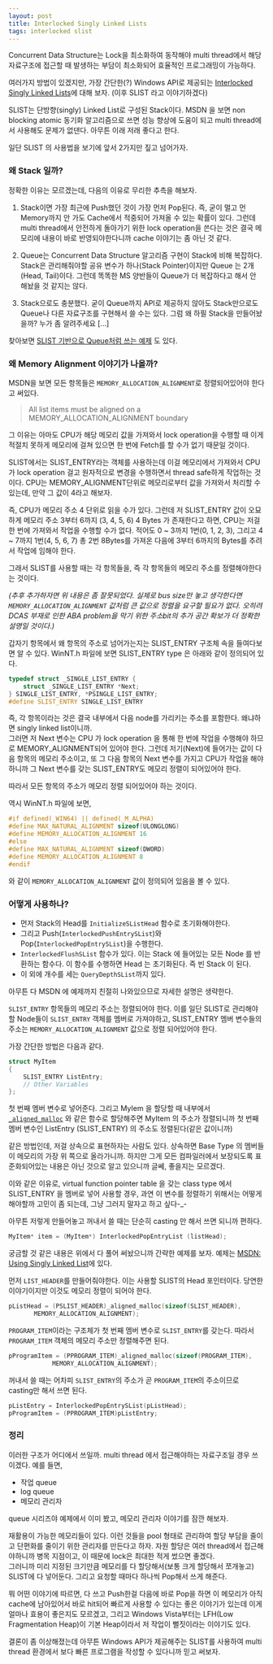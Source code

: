 ```yaml
---
layout: post
title: Interlocked Singly Linked Lists
tags: interlocked slist
---
```


Concurrent Data Structure는 Lock을 최소화하여 동작해야 multi thread에서 해당 자료구조에 접근할 때 발생하는 부담이 최소화되어 효율적인 프로그래밍이 가능하다.

여러가지 방법이 있겠지만, 가장 간단한(?) Windows API로 제공되는 [Interlocked Singly Linked Lists](http://msdn.microsoft.com/en-us/library/ms684121.aspx)에 대해 보자. (이후 SLIST 라고 이야기하겠다)

SLIST는 단방향(singly) Linked List로 구성된 Stack이다. MSDN 을 보면 non blocking atomic 동기화 알고리즘으로 쓰면 성능 향상에 도움이 되고 multi thread에서 사용해도 문제가 없댄다. 아무튼 이래 저래 좋다고 한다.

일단 SLIST 의 사용법을 보기에 앞서 2가지만 짚고 넘어가자.

### 왜 Stack 일까? ###

정확한 이유는 모르겠는데, 다음의 이유로 무리한 추측을 해보자.

1. Stack이면 가장 최근에 Push했던 것이 가장 먼저 Pop된다. 즉, 굳이 멀고 먼 Memory까지 안 가도 Cache에서 적중되어 가져올 수 있는 확률이 있다. 그런데 multi thread에서 안전하게 돌아가기 위한 lock operation을 쓴다는 것은 결국 메모리에 내용이 바로 반영되야한다니까 cache 이야기는 좀 아닌 것 같다.

2. Queue는 Concurrent Data Structure 알고리즘 구현이 Stack에 비해 복잡하다. Stack은 관리해줘야할 공유 변수가 하나(Stack Pointer)이지만 Queue 는 2개(Head, Tail)이다. 그런데 똑똑한 MS 양반들이 Queue가 더 복잡하다고 해서 안 해놨을 것 같지는 않다.

3. Stack으로도 충분했다. 굳이 Queue까지 API로 제공하지 않아도 Stack만으로도 Queue나 다른 자료구조를 구현해서 쓸 수는 있다. 그럼 왜 하필 Stack을 만들어놨을까? 누가 좀 알려주세요 [...]

찾아보면 [SLIST 기반으로 Queue처럼 쓰는 예제](http://alexkr.com/memos/16/non-blocking-singly-linked-list/) 도 있다.

### 왜 Memory Alignment 이야기가 나올까? ###

MSDN을 보면 모든 항목들은 `MEMORY_ALLOCATION_ALIGNMENT`로 정렬되어있어야 한다고 써있다.

> All list items must be aligned on a MEMORY_ALLOCATION_ALIGNMENT boundary

그 이유는 아마도 CPU가 해당 메모리 값을 가져와서 lock operation을 수행할 때 이게 적절치 못하게 메모리에 걸쳐 있으면 한 번에 Fetch를 할 수가 없기 때문일 것이다.

SLIST에서는 SLIST_ENTRY라는 객체를 사용하는데 이걸 메모리에서 가져와서 CPU가 lock operation 걸고 원자적으로 변경을 수행하면서 thread safe하게 작업하는 것이다. CPU는 MEMORY_ALIGNMENT단위로 메모리로부터 값을 가져와서 처리할 수 있는데, 만약 그 값이 4라고 해보자.

즉, CPU가 메모리 주소 4 단위로 읽을 수가 있다. 그런데 저 SLIST_ENTRY 값이 오묘하게 메모리 주소 3부터 6까지 (3, 4, 5, 6) 4 Bytes 가 존재한다고 하면, CPU는 저걸 한 번에 가져와서 작업을 수행할 수가 없다. 적어도 0 ~ 3까지 1번(0, 1, 2, 3), 그리고 4 ~ 7까지 1번(4, 5, 6, 7) 총 2번 8Bytes를 가져온 다음에 3부터 6까지의 Bytes를 추려서 작업에 임해야 한다.

그래서 SLIST를 사용할 때는 각 항목들을, 즉 각 항목들의 메모리 주소를 정렬해야한다는 것이다.

*(추후 추가하자면 위 내용은 좀 잘못되었다. 실제로 bus size만 놓고 생각한다면 `MEMORY_ALLOCATION_ALIGNMENT` 값처럼 큰 값으로 정렬을 요구할 필요가 없다. 오히려 DCAS 부재로 인한 ABA problem을 막기 위한 주소bit의 추가 공간 확보가 더 정확한 설명일 것이다.)*

갑자기 항목에서 왜 항목의 주소로 넘어가는지는 SLIST_ENTRY 구조체 속을 들여다보면 알 수 있다.
WinNT.h 파일에 보면 SLIST_ENTRY type 은 아래와 같이 정의되어 있다.

```cpp
typedef struct _SINGLE_LIST_ENTRY {
    struct _SINGLE_LIST_ENTRY *Next;
} SINGLE_LIST_ENTRY, *PSINGLE_LIST_ENTRY;
#define SLIST_ENTRY SINGLE_LIST_ENTRY
```

즉, 각 항목이라는 것은 결국 내부에서 다음 node를 가리키는 주소를 포함한다. 왜냐하면 singly linked list이니까.  
그러면 저 Next 변수는 CPU 가 lock operation 을 통해 한 번에 작업을 수행해야 하므로 MEMORY_ALIGNMENT되어 있어야 한다. 그런데 저기(Next)에 들어가는 값이 다음 항목의 메모리 주소이고, 또 그 다음 항목의 Next 변수를 가지고 CPU가 작업을 해야하니까 그 Next 변수를 갖는 SLIST_ENTRY도 메모리 정렬이 되어있어야 한다.

따라서 모든 항목의 주소가 메모리 정렬 되어있어야 하는 것이다.

역시 WinNT.h 파일에 보면,

```cpp
#if defined(_WIN64) || defined(_M_ALPHA)
#define MAX_NATURAL_ALIGNMENT sizeof(ULONGLONG)
#define MEMORY_ALLOCATION_ALIGNMENT 16
#else
#define MAX_NATURAL_ALIGNMENT sizeof(DWORD)
#define MEMORY_ALLOCATION_ALIGNMENT 8
#endif
```

와 같이 `MEMORY_ALLOCATION_ALIGNMENT` 값이 정의되어 있음을 볼 수 있다.

### 어떻게 사용하나? ###

* 먼저 Stack의 Head를 `InitializeSListHead` 함수로 초기화해야한다.
* 그리고 Push(`InterlockedPushEntrySList`)와 Pop(`InterlockedPopEntrySList`)을 수행한다.
* `InterlockedFlushSList` 함수가 있다. 이는 Stack 에 들어있는 모든 Node 를 반환하는 함수다. 이 함수를 수행하면 Head 는 초기화된다. 즉 빈 Stack 이 된다.
* 이 외에 개수를 세는 `QueryDepthSList`까지 있다.

아무튼 다 MSDN 에 예제까지 친절히 나와있으므로 자세한 설명은 생략한다.

`SLIST_ENTRY` 항목들의 메모리 주소는 정렬되어야 한다. 이를 일단 SLIST로 관리해야할 Node들이 `SLIST_ENTRY` 객체를 멤버로 가져야하고, SLIST_ENTRY 멤버 변수들의 주소는 `MEMORY_ALLOCATION_ALIGNMENT` 값으로 정렬 되어있어야 한다.

가장 간단한 방법은 다음과 같다.

```cpp
struct MyItem
{
    SLIST_ENTRY ListEntry;
    // Other Variables
};
```

첫 번째 멤버 변수로 넣어준다. 그리고 MyIem 을 할당할 때 내부에서 [`_aligned_malloc`](http://msdn.microsoft.com/en-us/library/8z34s9c6.aspx) 와 같은 함수로 할당해주면 MyItem 의 주소가 정렬되니까 첫 번째 멤버 변수인 ListEntry (SLIST_ENTRY) 의 주소도 정렬된다(같은 값이니까)

같은 방법인데, 저걸 상속으로 표현하자는 사람도 있다. 상속하면 Base Type 의 멤버들이 메모리의 가장 위 쪽으로 올라가니까. 하지만 그게 모든 컴파일러에서 보장되도록 표준화되어있는 내용은 아닌 것으로 알고 있으니까 글쎄, 좋을지는 모르겠다.

이와 같은 이유로, virtual function pointer table 을 갖는 class type 에서 SLIST_ENTRY 을 멤버로 넣어 사용할 경우, 과연 이 변수를 정렬하기 위해서는 어떻게 해야할까 고민이 좀 되는데, 그냥 그러지 말자고 하고 싶다-_-

아무튼 저렇게 만들어놓고 꺼내서 쓸 때는 단순히 casting 만 해서 쓰면 되니까 편하다.

```cpp
MyItem* item = (MyItem*) InterlockedPopEntryList (listHead);
```

궁금할 것 같은 내용은 위에서 다 풀어 써놨으니까 간략한 예제를 보자. 예제는 [MSDN: Using Singly Linked List](http://msdn.microsoft.com/en-us/library/ms686962.aspx)에 있다.

먼저 `LIST_HEADER`를 만들어줘야한다. 이는 사용할 SLIST의 Head 포인터이다. 당연한 이야기이지만 이것도 메모리 정렬이 되어야 한다.

```cpp
pListHead = (PSLIST_HEADER)_aligned_malloc(sizeof(SLIST_HEADER),
       MEMORY_ALLOCATION_ALIGNMENT);
```

`PROGRAM_ITEM`이라는 구조체가 첫 번째 멤버 변수로 `SLIST_ENTRY`를 갖는다. 따라서 `PROGRAM_ITEM` 객체의 메모리 주소만 정렬해주면 된다.

```cpp
pProgramItem = (PPROGRAM_ITEM)_aligned_malloc(sizeof(PROGRAM_ITEM),
            MEMORY_ALLOCATION_ALIGNMENT);
```

꺼내서 쓸 때는 어차피 `SLIST_ENTRY`의 주소가 곧 `PROGRAM_ITEM`의 주소이므로 casting만 해서 쓰면 된다.

```cpp
pListEntry = InterlockedPopEntrySList(pListHead);
pProgramItem = (PPROGRAM_ITEM)pListEntry;
```

### 정리 ###

이러한 구조가 어디에서 쓰일까. multi thread 에서 접근해야하는 자료구조일 경우 쓰이겠다. 예를 들면,

* 작업 queue
* log queue
* 메모리 관리자

queue 시리즈야 예제에서 이미 봤고, 메모리 관리자 이야기를 잠깐 해보자.

재활용이 가능한 메모리들이 있다. 이런 것들을 pool 형태로 관리하여 할당 부담을 줄이고 단편화를 줄이기 위한 관리자를 만든다고 하자. 자원 할당은 여러 thread에서 접근해야하니까 병목 지점이고, 이 때문에 lock은 최대한 적게 썼으면 좋겠다.  
그러니까 미리 지정된 크기만큼 메모리를 다 할당해서(보통 크게 할당해서 쪼개놓고) SLIST에 다 넣어둔다. 그리고 요청할 때마다 하나씩 Pop해서 쓰게 해준다.

뭐 어떤 이야기에 따르면, 다 쓰고 Push한걸 다음에 바로 Pop을 하면 이 메모리가 아직 cache에 남아있어서 바로 hit되어 빠르게 사용할 수 있다는 좋은 이야기가 있는데 이게 얼마나 효용이 좋은지도 모르겠고, 그리고 Windows Vista부터는 LFH(Low Fragmentation Heap)이 기본 Heap이라서 저 작업이 뻘짓이라는 이야기도 있다.

결론이 좀 이상해졌는데 아무튼 Windows API가 제공해주는 SLIST를 사용하여 multi thread 환경에서 보다 빠른 프로그램을 작성할 수 있다니까 믿고 써보자.